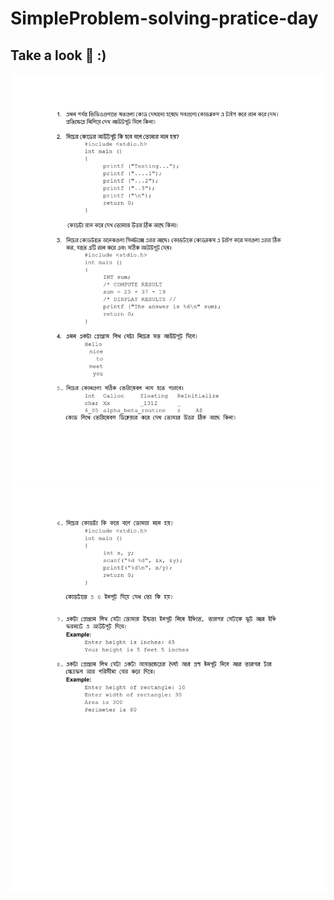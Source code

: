 # SimpleProblem-solving-pratice-day


## Take a look 🎇 :)
![alt_text](0001.jpg)
![alt_text](0002.jpg)
